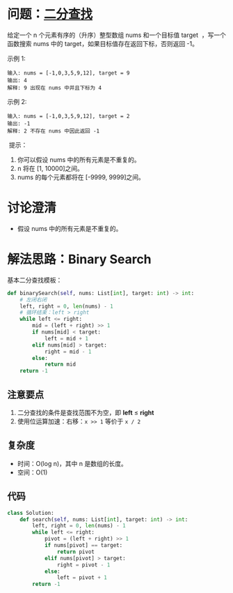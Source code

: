 # 问题：[二分查找](https://leetcode.cn/problems/binary-search/)

给定一个 n 个元素有序的（升序）整型数组 nums 和一个目标值 target  ，写一个函数搜索 nums 中的 target，如果目标值存在返回下标，否则返回 -1。

示例 1:

```
输入: nums = [-1,0,3,5,9,12], target = 9
输出: 4
解释: 9 出现在 nums 中并且下标为 4
```

示例 2:

```
输入: nums = [-1,0,3,5,9,12], target = 2
输出: -1
解释: 2 不存在 nums 中因此返回 -1
```

 提示：

1. 你可以假设 nums 中的所有元素是不重复的。
2. n 将在 [1, 10000]之间。
3. nums 的每个元素都将在 [-9999, 9999]之间。

# 讨论澄清

- 假设 nums 中的所有元素是不重复的。

# 解法思路：Binary Search

基本二分查找模板：

```python
def binarySearch(self, nums: List[int], target: int) -> int:
    # 左闭右闭
    left, right = 0, len(nums) - 1
    # 循环结束：left > right
    while left <= right:
        mid = (left + right) >> 1
        if nums[mid] < target:
            left = mid + 1
        elif nums[mid] > target:
            right = mid - 1
        else:
            return mid
    return -1
```

## 注意要点

1. 二分查找的条件是查找范围不为空，即 **left** ≤ **right**
2. 使用位运算加速：右移：`x >> 1` 等价于 `x / 2`

## 复杂度

- 时间：O(log n)，其中 n 是数组的长度。
- 空间：O(1)

## 代码

```python
class Solution:
    def search(self, nums: List[int], target: int) -> int:
        left, right = 0, len(nums) - 1
        while left <= right:
            pivot = (left + right) >> 1
            if nums[pivot] == target:
                return pivot
            elif nums[pivot] > target:
                right = pivot - 1
            else:
                left = pivot + 1
        return -1
```
